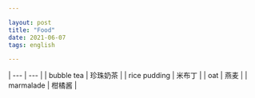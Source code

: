 ```yaml
---

layout: post
title: "Food"
date: 2021-06-07
tags: english

---
```


| --- | --- |
| bubble tea | 珍珠奶茶 |
| rice pudding | 米布丁 |
| oat | 燕麦 |
| marmalade | 柑橘酱 |